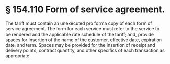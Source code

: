 # § 154.110   Form of service agreement.

The tariff must contain an unexecuted pro forma copy of each form of service agreement. The form for each service must refer to the service to be rendered and the applicable rate schedule of the tariff; and, provide spaces for insertion of the name of the customer, effective date, expiration date, and term. Spaces may be provided for the insertion of receipt and delivery points, contract quantity, and other specifics of each transaction as appropriate. 




